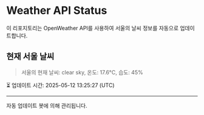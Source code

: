 
# Weather API Status

이 리포지토리는 OpenWeather API를 사용하여 서울의 날씨 정보를 자동으로 업데이트합니다.

## 현재 서울 날씨
> 서울의 현재 날씨: clear sky, 온도: 17.6°C, 습도: 45%

⏳ 업데이트 시간: 2025-05-12 13:25:27 (UTC)

---
자동 업데이트 봇에 의해 관리됩니다.
